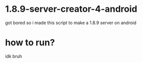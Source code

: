 # 1.8.9-server-creator-4-android
got bored so i made this script to make a 1.8.9 server on android

# how to run?
idk bruh
